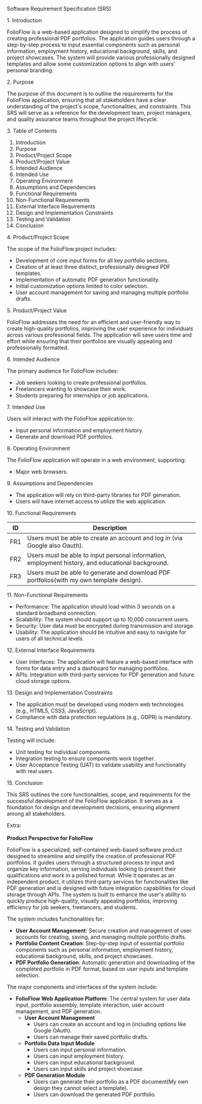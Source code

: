 Software Requirement Specification (SRS)

1\. Introduction

FolioFlow is a web-based application designed to simplify the process of creating professional PDF portfolios. The application guides users through a step-by-step process to input essential components such as personal information, employment history, educational background, skills, and project showcases. The system will provide various professionally designed templates and allow some customization options to align with users' personal branding.

2\. Purpose

The purpose of this document is to outline the requirements for the FolioFlow application, ensuring that all stakeholders have a clear understanding of the project's scope, functionalities, and constraints. This SRS will serve as a reference for the development team, project managers, and quality assurance teams throughout the project lifecycle.

3\. Table of Contents

1. Introduction
2. Purpose
3. Product/Project Scope
4. Product/Project Value
5. Intended Audience
6. Intended Use
7. Operating Environment
8. Assumptions and Dependencies
9. Functional Requirements
10. Non-Functional Requirements
11. External Interface Requirements
12. Design and Implementation Constraints
13. Testing and Validation
14. Conclusion

4\. Product/Project Scope

The scope of the FolioFlow project includes:

- Development of core input forms for all key portfolio sections.
- Creation of at least three distinct, professionally designed PDF templates.
- Implementation of automatic PDF generation functionality.
- Initial customization options limited to color selection.
- User account management for saving and managing multiple portfolio drafts.

5\. Product/Project Value

FolioFlow addresses the need for an efficient and user-friendly way to create high-quality portfolios, improving the user experience for individuals across various professional fields. The application will save users time and effort while ensuring that their portfolios are visually appealing and professionally formatted.

6\. Intended Audience

The primary audience for FolioFlow includes:

- Job seekers looking to create professional portfolios.
- Freelancers wanting to showcase their work.
- Students preparing for internships or job applications.

7\. Intended Use

Users will interact with the FolioFlow application to:

- Input personal information and employment history.
- Generate and download PDF portfolios.

8\. Operating Environment

The FolioFlow application will operate in a web environment, supporting:

- Major web browsers.

9\. Assumptions and Dependencies

- The application will rely on third-party libraries for PDF generation.
- Users will have internet access to utilize the web application.

10\. Functional Requirements

| ID  | Description |
| --- | --- |
| FR1 | Users must be able to create an account and log in (via Google also Oauth). |
| FR2 | Users must be able to input personal information, employment history, and educational background. |
| FR3 | Users must be able to generate and download PDF portfolios(with my own template design). |

11\. Non-Functional Requirements

- Performance: The application should load within 3 seconds on a standard broadband connection.
- Scalability: The system should support up to 10,000 concurrent users.
- Security: User data must be encrypted during transmission and storage.
- Usability: The application should be intuitive and easy to navigate for users of all technical levels.

12\. External Interface Requirements

- User Interfaces: The application will feature a web-based interface with forms for data entry and a dashboard for managing portfolios.
- APIs: Integration with third-party services for PDF generation and future cloud storage options.

13\. Design and Implementation Constraints

- The application must be developed using modern web technologies (e.g., HTML5, CSS3, JavaScript).
- Compliance with data protection regulations (e.g., GDPR) is mandatory.

14\. Testing and Validation

Testing will include:

- Unit testing for individual components.
- Integration testing to ensure components work together.
- User Acceptance Testing (UAT) to validate usability and functionality with real users.

15\. Conclusion

This SRS outlines the core functionalities, scope, and requirements for the successful development of the FolioFlow application. It serves as a foundation for design and development decisions, ensuring alignment among all stakeholders.

Extra:  
<br/>**Product Perspective for FolioFlow**

FolioFlow is a specialized, self-contained web-based software product designed to streamline and simplify the creation of professional PDF portfolios. It guides users through a structured process to input and organize key information, serving individuals looking to present their qualifications and work in a polished format. While it operates as an independent product, it utilizes third-party services for functionalities like PDF generation and is designed with future integration capabilities for cloud storage through APIs. The system is built to enhance the user's ability to quickly produce high-quality, visually appealing portfolios, improving efficiency for job seekers, freelancers, and students.  

The system includes functionalities for:

- **User Account Management**: Secure creation and management of user accounts for creating, saving, and managing multiple portfolio drafts.  
- **Portfolio Content Creation**: Step-by-step input of essential portfolio components such as personal information, employment history, educational background, skills, and project showcases.  
- **PDF Portfolio Generation**: Automatic generation and downloading of the completed portfolio in PDF format, based on user inputs and template selection.  

The major components and interfaces of the system include:

- **FolioFlow Web Application Platform**: The central system for user data input, portfolio assembly, template interaction, user account management, and PDF generation.  
  - **User Account Management**
    - Users can create an account and log in (including options like Google OAuth).  
    - Users can manage their saved portfolio drafts.  
  - **Portfolio Data Input Module**
    - Users can input personal information.  
    - Users can input employment history.  
    - Users can input educational background.  
    - Users can input skills and project showcase.  
  - **PDF Generation Module**
    - Users can generate their portfolio as a PDF document(My own design they cannot select a template).  
    - Users can download the generated PDF portfolio.